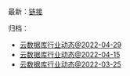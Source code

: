 最新：[链接](./latest.html) 

归档：

* [云数据库行业动态@2022-04-29](./2022-04-29.html)
* [云数据库行业动态@2022-04-15](./2022-04-15.html) 
* [云数据库行业动态@2022-03-25](./2022-03-25.html)

